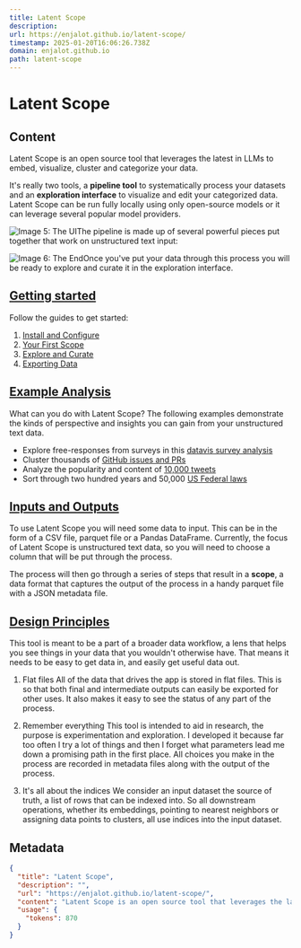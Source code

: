 ```yaml
---
title: Latent Scope
description: 
url: https://enjalot.github.io/latent-scope/
timestamp: 2025-01-20T16:06:26.738Z
domain: enjalot.github.io
path: latent-scope
---
```


# Latent Scope



## Content

Latent Scope is an open source tool that leverages the latest in LLMs to embed, visualize, cluster and categorize your data.

It's really two tools, a **pipeline tool** to systematically process your datasets and an **exploration interface** to visualize and edit your categorized data. Latent Scope can be run fully locally using only open-source models or it can leverage several popular model providers.

![Image 5: The UI](https://enjalot.github.io/latent-scope/_file/assets/ui.b62c1a17.png)The pipeline is made up of several powerful pieces put together that work on unstructured text input:

![Image 6: The End](https://enjalot.github.io/latent-scope/_file/assets/process-crop.3880c569.png)Once you've put your data through this process you will be ready to explore and curate it in the exploration interface.

[Getting started](https://enjalot.github.io/latent-scope/#getting-started)
--------------------------------------------------------------------------

Follow the guides to get started:

1.  [Install and Configure](https://enjalot.github.io/latent-scope/install-and-config)
2.  [Your First Scope](https://enjalot.github.io/latent-scope/your-first-scope)
3.  [Explore and Curate](https://enjalot.github.io/latent-scope/explore-and-curate)
4.  [Exporting Data](https://enjalot.github.io/latent-scope/export-data)

[Example Analysis](https://enjalot.github.io/latent-scope/#example-analysis)
----------------------------------------------------------------------------

What can you do with Latent Scope? The following examples demonstrate the kinds of perspective and insights you can gain from your unstructured text data.

*   Explore free-responses from surveys in this [datavis survey analysis](https://enjalot.github.io/latent-scope/datavis-survey)
*   Cluster thousands of [GitHub issues and PRs](https://enjalot.github.io/latent-scope/plot-issues)
*   Analyze the popularity and content of [10,000 tweets](https://enjalot.github.io/latent-scope/enjalot-tweets)
*   Sort through two hundred years and 50,000 [US Federal laws](https://enjalot.github.io/latent-scope/us-federal-laws)

[Inputs and Outputs](https://enjalot.github.io/latent-scope/#inputs-and-outputs)
--------------------------------------------------------------------------------

To use Latent Scope you will need some data to input. This can be in the form of a CSV file, parquet file or a Pandas DataFrame. Currently, the focus of Latent Scope is unstructured text data, so you will need to choose a column that will be put through the process.

The process will then go through a series of steps that result in a **scope**, a data format that captures the output of the process in a handy parquet file with a JSON metadata file.

[Design Principles](https://enjalot.github.io/latent-scope/#design-principles)
------------------------------------------------------------------------------

This tool is meant to be a part of a broader data workflow, a lens that helps you see things in your data that you wouldn't otherwise have. That means it needs to be easy to get data in, and easily get useful data out.

1.  Flat files All of the data that drives the app is stored in flat files. This is so that both final and intermediate outputs can easily be exported for other uses. It also makes it easy to see the status of any part of the process.
    
2.  Remember everything This tool is intended to aid in research, the purpose is experimentation and exploration. I developed it because far too often I try a lot of things and then I forget what parameters lead me down a promising path in the first place. All choices you make in the process are recorded in metadata files along with the output of the process.
    
3.  It's all about the indices We consider an input dataset the source of truth, a list of rows that can be indexed into. So all downstream operations, whether its embeddings, pointing to nearest neighbors or assigning data points to clusters, all use indices into the input dataset.

## Metadata

```json
{
  "title": "Latent Scope",
  "description": "",
  "url": "https://enjalot.github.io/latent-scope/",
  "content": "Latent Scope is an open source tool that leverages the latest in LLMs to embed, visualize, cluster and categorize your data.\n\nIt's really two tools, a **pipeline tool** to systematically process your datasets and an **exploration interface** to visualize and edit your categorized data. Latent Scope can be run fully locally using only open-source models or it can leverage several popular model providers.\n\n![Image 5: The UI](https://enjalot.github.io/latent-scope/_file/assets/ui.b62c1a17.png)The pipeline is made up of several powerful pieces put together that work on unstructured text input:\n\n![Image 6: The End](https://enjalot.github.io/latent-scope/_file/assets/process-crop.3880c569.png)Once you've put your data through this process you will be ready to explore and curate it in the exploration interface.\n\n[Getting started](https://enjalot.github.io/latent-scope/#getting-started)\n--------------------------------------------------------------------------\n\nFollow the guides to get started:\n\n1.  [Install and Configure](https://enjalot.github.io/latent-scope/install-and-config)\n2.  [Your First Scope](https://enjalot.github.io/latent-scope/your-first-scope)\n3.  [Explore and Curate](https://enjalot.github.io/latent-scope/explore-and-curate)\n4.  [Exporting Data](https://enjalot.github.io/latent-scope/export-data)\n\n[Example Analysis](https://enjalot.github.io/latent-scope/#example-analysis)\n----------------------------------------------------------------------------\n\nWhat can you do with Latent Scope? The following examples demonstrate the kinds of perspective and insights you can gain from your unstructured text data.\n\n*   Explore free-responses from surveys in this [datavis survey analysis](https://enjalot.github.io/latent-scope/datavis-survey)\n*   Cluster thousands of [GitHub issues and PRs](https://enjalot.github.io/latent-scope/plot-issues)\n*   Analyze the popularity and content of [10,000 tweets](https://enjalot.github.io/latent-scope/enjalot-tweets)\n*   Sort through two hundred years and 50,000 [US Federal laws](https://enjalot.github.io/latent-scope/us-federal-laws)\n\n[Inputs and Outputs](https://enjalot.github.io/latent-scope/#inputs-and-outputs)\n--------------------------------------------------------------------------------\n\nTo use Latent Scope you will need some data to input. This can be in the form of a CSV file, parquet file or a Pandas DataFrame. Currently, the focus of Latent Scope is unstructured text data, so you will need to choose a column that will be put through the process.\n\nThe process will then go through a series of steps that result in a **scope**, a data format that captures the output of the process in a handy parquet file with a JSON metadata file.\n\n[Design Principles](https://enjalot.github.io/latent-scope/#design-principles)\n------------------------------------------------------------------------------\n\nThis tool is meant to be a part of a broader data workflow, a lens that helps you see things in your data that you wouldn't otherwise have. That means it needs to be easy to get data in, and easily get useful data out.\n\n1.  Flat files All of the data that drives the app is stored in flat files. This is so that both final and intermediate outputs can easily be exported for other uses. It also makes it easy to see the status of any part of the process.\n    \n2.  Remember everything This tool is intended to aid in research, the purpose is experimentation and exploration. I developed it because far too often I try a lot of things and then I forget what parameters lead me down a promising path in the first place. All choices you make in the process are recorded in metadata files along with the output of the process.\n    \n3.  It's all about the indices We consider an input dataset the source of truth, a list of rows that can be indexed into. So all downstream operations, whether its embeddings, pointing to nearest neighbors or assigning data points to clusters, all use indices into the input dataset.",
  "usage": {
    "tokens": 870
  }
}
```
